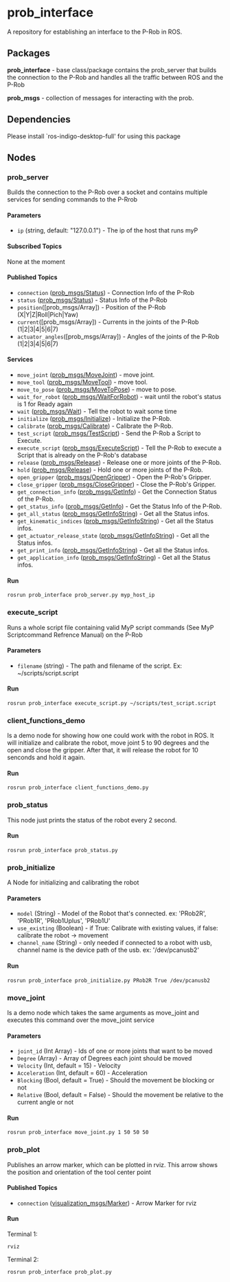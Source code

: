 # prob_interface
A repository for establishing an interface to the P-Rob in ROS.

## Packages
**prob_interface** - base class/package contains the prob_server that builds the connection to the P-Rob and handles all the traffic between ROS and the P-Rob

**prob_msgs** - collection of messages for interacting with the prob.

## Dependencies
Please install `ros-indigo-desktop-full' for using this package

## Nodes
### prob_server
Builds the connection to the P-Rob over a socket and contains multiple services for sending commands to the P-Rrob

#### Parameters
* `ip` (string, default: "127.0.0.1") - The ip of the host that runs myP

#### Subscribed Topics
None at the moment

#### Published Topics
* `connection` ([prob_msgs/Status]) - Connection Info of the P-Rob
* `status` ([prob_msgs/Status]) - Status Info of the P-Rob
* `position`([prob_msgs/Array]) - Position of the P-Rob (X|Y|Z|Roll|Pich|Yaw)
* `current`([prob_msgs/Array]) - Currents in the joints of the P-Rob (1|2|3|4|5|6|7)
* `actuator_angles`([prob_msgs/Array]) - Angles of the joints of the P-Rob (1|2|3|4|5|6|7)

#### Services
* `move_joint` ([prob_msgs/MoveJoint]) - move joint.
* `move_tool` ([prob_msgs/MoveTool]) - move tool.
* `move_to_pose` ([prob_msgs/MoveToPose]) - move to pose.
* `wait_for_robot` ([prob_msgs/WaitForRobot]) - wait until the robot's status is 1 for Ready again
* `wait` ([prob_msgs/Wait]) - Tell the robot to wait some time
* `initialize` ([prob_msgs/Initialize]) - Initialize the P-Rob.
* `calibrate` ([prob_msgs/Calibrate]) - Calibrate the P-Rob.
* `test_script` ([prob_msgs/TestScript]) - Send the P-Rob a Script to Execute.
* `execute_script` ([prob_msgs/ExecuteScript]) - Tell the P-Rob to execute a Script that is already on the P-Rob's database
* `release` ([prob_msgs/Release]) - Release one or more joints of the P-Rob.
* `hold` ([prob_msgs/Release]) - Hold one or more joints of the P-Rob.
* `open_gripper` ([prob_msgs/OpenGripper]) - Open the P-Rob's Gripper.
* `close_gripper` ([prob_msgs/CloseGripper]) - Close the P-Rob's Gripper.
* `get_connection_info` ([prob_msgs/GetInfo]) - Get the Connection Status of the P-Rob.
* `get_status_info` ([prob_msgs/GetInfo]) - Get the Status Info of the P-Rob.
* `get_all_status` ([prob_msgs/GetInfoString]) - Get all the Status infos.
* `get_kinematic_indices` ([prob_msgs/GetInfoString]) - Get all the Status infos.
* `get_actuator_release_state` ([prob_msgs/GetInfoString]) - Get all the Status infos.
* `get_print_info` ([prob_msgs/GetInfoString]) - Get all the Status infos.
* `get_application_info` ([prob_msgs/GetInfoString]) - Get all the Status infos.

#### Run
```
rosrun prob_interface prob_server.py myp_host_ip
```

### execute_script
Runs a whole script file containing valid MyP script commands (See MyP Scriptcommand Refrence Manual)
on the P-Rob

#### Parameters
* `filename` (string) - The path and filename of the script. Ex: ~/scripts/script.script

#### Run
```
rosrun prob_interface execute_script.py ~/scripts/test_script.script
```

### client_functions_demo
Is a demo node for showing how one could work with the robot in ROS.
It will initialize and calibrate the robot, move joint 5 to 90 degrees and the open and close the gripper.
After that, it will release the robot for 10 senconds and hold it again.

#### Run
```
rosrun prob_interface client_functions_demo.py
```

### prob_status
This node just prints the status of the robot every 2 second.

#### Run
```
rosrun prob_interface prob_status.py
```

### prob_initialize
A Node for initializing and calibrating the robot

#### Parameters
* `model` (String) - Model of the Robot that's connected. ex: 'PRob2R', 'PRob1R', 'PRob1Uplus', 'PRob1U'
* `use_existing` (Boolean) - if True: Calibrate with existing values, if false: calibrate the robot -> movement
* `channel_name` (String) - only needed if connected to a robot with usb, channel name is the device path of the usb. ex: '/dev/pcanusb2'

#### Run
```
rosrun prob_interface prob_initialize.py PRob2R True /dev/pcanusb2
```

### move_joint
Is a demo node which takes the same arguments as move_joint and executes this command over the move_joint service

#### Parameters
* `joint_id` (Int Array) - Ids of one or more joints that want to be moved
* `Degree` (Array) - Array of Degrees each joint should be moved
* `Velocity` (Int, default = 15) - Velocity
* `Acceleration` (Int, default = 60) - Acceleration
* `Blocking` (Bool, default = True) - Should the movement be blocking or not
* `Relative` (Bool, default = False) - Should the movement be relative to the current angle or not

#### Run
```
rosrun prob_interface move_joint.py 1 50 50 50
```

### prob_plot
Publishes an arrow marker, which can be plotted in rviz. This arrow shows the position and orientation of the tool center point

#### Published Topics
* `connection` ([visualization_msgs/Marker]) - Arrow Marker for rviz

#### Run
Terminal 1:
```
rviz
```

Terminal 2:
```
rosrun prob_interface prob_plot.py
```

[std_srvs/Empty]: http://docs.ros.org/indigo/api/std_srvs/html/srv/Empty.html
[prob_msgs/MoveJoint]: https://github.com/fp-robotics/prob_interface/blob/master/prob_msgs/srv/MoveJoint.srv
[prob_msgs/MoveTool]: https://github.com/fp-robotics/prob_interface/blob/master/prob_msgs/srv/MoveTool.srv
[prob_msgs/MoveToPose]: https://github.com/fp-robotics/prob_interface/blob/master/prob_msgs/srv/MoveToPose.srv
[prob_msgs/WaitForRobot]: https://github.com/fp-robotics/prob_interface/blob/master/prob_msgs/srv/WaitForRobot.srv
[prob_msgs/Wait]: https://github.com/fp-robotics/prob_interface/blob/master/prob_msgs/srv/Wait.srv
[prob_msgs/Initialize]: https://github.com/fp-robotics/prob_interface/blob/master/prob_msgs/srv/Initialize.srv
[prob_msgs/Calibrate]: https://github.com/fp-robotics/prob_interface/blob/master/prob_msgs/srv/Calibrate.srv
[prob_msgs/TestScript]: https://github.com/fp-robotics/prob_interface/blob/master/prob_msgs/srv/TestScript.srv
[prob_msgs/ExecuteScript]: https://github.com/fp-robotics/prob_interface/blob/master/prob_msgs/srv/ExecuteScript.srv
[prob_msgs/Release]:https://github.com/fp-robotics/prob_interface/blob/master/prob_msgs/srv/Release.srv
[prob_msgs/OpenGripper]:https://github.com/fp-robotics/prob_interface/blob/master/prob_msgs/srv/OpenGripper.srv
[prob_msgs/CloseGripper]:https://github.com/fp-robotics/prob_interface/blob/master/prob_msgs/srv/CloseGripper.srv
[prob_msgs/GetInfo]:https://github.com/fp-robotics/prob_interface/blob/master/prob_msgs/srv/GetInfo.srv
[prob_msgs/GetInfoString]:https://github.com/fp-robotics/prob_interface/blob/master/prob_msgs/srv/GetInfoString.srv
[prob_msgs/Status]: https://github.com/fp-robotics/prob_interface/blob/master/prob_msgs/msg/Status.msg
[prob_msgs/Position]: https://github.com/fp-robotics/prob_interface/blob/master/prob_msgs/msg/Position.msg
[visualization_msgs/Marker]: http://docs.ros.org/api/visualization_msgs/html/msg/Marker.html

